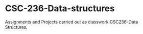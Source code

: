 # CSC-236-Data-structures
Assignments and Projects carried out as classwork CSC236-Data Structures. 

